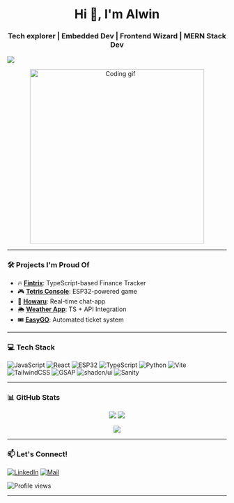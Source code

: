 <h1 align="center">Hi 👋, I'm Alwin</h1>
<h3 align="center">Tech explorer | Embedded Dev | Frontend Wizard | MERN Stack Dev</h3>

<img src="https://readme-typing-svg.herokuapp.com?font=Arvo&color=7B68EE&size=24&center=true&vCenter=true&width=500&height=40&lines=Welcome!;I'm+a+passionate+developer.;I+love+ESP32,+React+and+more!" />

<p align="center">
  <img src="https://media2.giphy.com/media/v1.Y2lkPTc5MGI3NjExdm80MGI0M25oOW81bG1iMDZ0MHAwNmdxcmg2MGRmYWg1bDllZmE0dyZlcD12MV9pbnRlcm5hbF9naWZfYnlfaWQmY3Q9Zw/jBOOXxSJfG8kqMxT11/giphy.gif" width="400" alt="Coding gif"/>
</p>

---

### 🛠️ Projects I'm Proud Of
- 🔥 [**Fintrix**](https://github.com/sreeramathrij/fintrix): TypeScript-based Finance Tracker
- 🎮 [**Tetris Console**](https://github.com/alwinalbert/tetris-console): ESP32-powered game
- 📱 [**Howaru**](https://github.com/alwinalbert/howaru): Real-time chat-app
- 🌦️ [**Weather App**](https://github.com/alwinalbert/weather-app): TS + API Integration
- 🎟️ [**EasyGO**](https://github.com/alwinalbert/EasyGO): Automated ticket system

---

### 💻 Tech Stack
![JavaScript](https://img.shields.io/badge/-JavaScript-black?style=flat-square&logo=javascript)
![React](https://img.shields.io/badge/-React-black?style=flat-square&logo=react)
![ESP32](https://img.shields.io/badge/-ESP32-black?style=flat-square&logo=esphome)
![TypeScript](https://img.shields.io/badge/-TypeScript-black?style=flat-square&logo=typescript)
![Python](https://img.shields.io/badge/-Python-black?style=flat-square&logo=python)
![Vite](https://img.shields.io/badge/-Vite-black?style=flat-square&logo=vite)
![TailwindCSS](https://img.shields.io/badge/-TailwindCSS-black?style=flat-square&logo=tailwind-css)
![GSAP](https://img.shields.io/badge/-GSAP-black?style=flat-square&logo=greensock)
![shadcn/ui](https://img.shields.io/badge/-shadcn%2Fui-black?style=flat-square&logo=radixui)
![Sanity](https://img.shields.io/badge/-Sanity-black?style=flat-square&logo=sanity)

---

### 📊 GitHub Stats
<p align="center">
  <img src="https://github-readme-stats.vercel.app/api?username=alwinalbert&show_icons=true&theme=radical" />
  <img src="https://github-readme-streak-stats.herokuapp.com/?user=alwinalbert&theme=radical" />
</p>

<p align="center">
  <img src="https://github-readme-activity-graph.vercel.app/graph?username=alwinalbert&theme=react-dark&hide_border=true&area=true" />
</p>


---

### 📫 Let's Connect!
[![LinkedIn](https://img.shields.io/badge/-LinkedIn-blue?style=flat-square&logo=linkedin)](https://www.linkedin.com/in/alwin-albert-7047162a0/)
[![Mail](https://img.shields.io/badge/-Gmail-red?style=flat-square&logo=gmail)](mailto:alwinalbert70@gmail.com)
<p>
  <img src="https://komarev.com/ghpvc/?username=alwinalbert&style=flat-square&color=lightgrey" alt="Profile views" />
</p>

---

